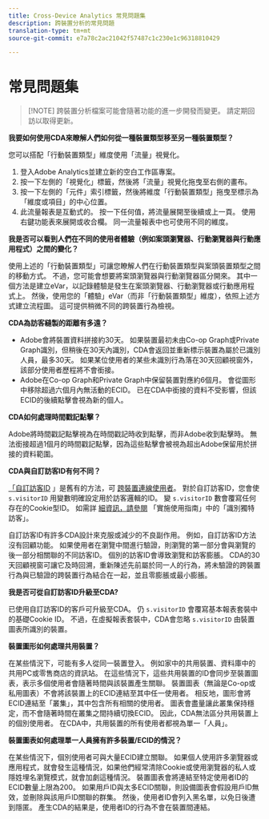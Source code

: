 ```yaml
---
title: Cross-Device Analytics 常見問題集
description: 跨裝置分析的常見問題
translation-type: tm+mt
source-git-commit: e7a78c2ac21042f57487c1c230e1c96318810429

---
```



# 常見問題集

> [!NOTE] 跨裝置分析檔案可能會隨著功能的進一步開發而變更。 請定期回訪以取得更新。

**我要如何使用CDA來瞭解人們如何從一種裝置類型移至另一種裝置類型？**

您可以搭配「行動裝置類型」維度使用「流量」視覺化。

1. 登入Adobe Analytics並建立新的空白工作區專案。
2. 按一下左側的「視覺化」標籤，然後將「流量」視覺化拖曳至右側的畫布。
3. 按一下左側的「元件」索引標籤，然後將維度「行動裝置類型」拖曳至標示為「維度或項目」的中心位置。
4. 此流量報表是互動式的。 按一下任何值，將流量展開至後續或上一頁。 使用右鍵功能表來展開或收合欄。 同一流量報表中也可使用不同的維度。

**我是否可以看到人們在不同的使用者體驗（例如案頭瀏覽器、行動瀏覽器與行動應用程式）之間的變化？**

使用上述的「行動裝置類型」可讓您瞭解人們在行動裝置類型與案頭裝置類型之間的移動方式。 不過，您可能會想要將案頭瀏覽器與行動瀏覽器區分開來。 其中一個方法是建立eVar，以記錄體驗是發生在案頭瀏覽器、行動瀏覽器或行動應用程式上。 然後，使用您的「體驗」eVar（而非「行動裝置類型」維度），依照上述方式建立流程圖。 這可提供稍微不同的跨裝置行為檢視。

**CDA為訪客縫製的距離有多遠？**

* Adobe會將裝置資料拼接約30天。 如果裝置最初未由Co-op Graph或Private Graph識別，但稍後在30天內識別，CDA會返回並重新標示裝置為屬於已識別人員，最多30天。 如果某位使用者的某些未識別行為落在30天回顧視窗外，該部分使用者歷程將不會銜接。
* Adobe在Co-op Graph和Private Graph中保留裝置對應約6個月。 會從圖形中移除超過六個月內無活動的ECID。 已在CDA中銜接的資料不受影響，但該ECID的後續點擊會視為新的個人。

**CDA如何處理時間戳記點擊？**

Adobe將時間戳記點擊視為在時間戳記時收到點擊，而非Adobe收到點擊時。 無法銜接超過1個月的時間戳記點擊，因為這些點擊會被視為超出Adobe保留用於拼接的資料範圍。

**CDA與自訂訪客ID有何不同？**

[「自訂訪客ID](../../implement/js-implementation/c-unique-visitors/visid-custom.md) 」是舊有的方法，可 [跨裝置連線使用者](../../implement/js-implementation/xdevice-visid/xdevice-connecting.md)。 對於自訂訪客ID，您會使 `s.visitorID` 用變數明確設定用於訪客邏輯的ID。 變 `s.visitorID` 數會覆寫任何存在的Cookie型ID。 如需詳 [細資訊，請參閱](../../implement/js-implementation/c-unique-visitors/visid-overview.md) 「實施使用指南」中的「識別獨特訪客」。

自訂訪客ID有許多CDA設計來克服或減少的不良副作用。 例如，自訂訪客ID方法沒有回顧功能。 如果使用者在瀏覽中間進行驗證，則瀏覽的第一部分會與瀏覽的後一部分相關聯的不同訪客ID。 個別的訪客ID會導致瀏覽和訪客膨脹。 CDA的30天回顧視窗可讓它及時回溯，重新陳述先前屬於同一人的行為，將未驗證的跨裝置行為與已驗證的跨裝置行為結合在一起，並且零膨脹或最小膨脹。

**我是否可從自訂訪客ID升級至CDA?**

已使用自訂訪客ID的客戶可升級至CDA。 仍 `s.visitorID` 會覆寫基本報表套裝中的基礎Cookie ID。 不過，在虛擬報表套裝中，CDA會忽略 `s.visitorID` 由裝置圖表所識別的裝置。

**裝置圖形如何處理共用裝置？**

在某些情況下，可能有多人從同一裝置登入。 例如家中的共用裝置、資料庫中的共用PC或零售商店的資訊站。 在這些情況下，這些共用裝置的ID會同步至裝置圖表，表示多個使用者會隨著時間與該裝置產生關聯。 裝置圖表（無論是Co-op或私用圖表）不會將該裝置上的ECID連結至其中任一使用者。 相反地，圖形會將ECID連結至「叢集」，其中包含所有相關的使用者。 圖表會盡量讓此叢集保持穩定，而不會隨著時間在叢集之間持續切換ECID。 因此，CDA無法區分共用裝置上的個別使用者。 在CDA中，共用裝置的所有使用者都視為單一「人員」。

**裝置圖表如何處理單一人員擁有許多裝置/ECID的情況？**

在某些情況下，個別使用者可與大量ECID建立關聯。 如果個人使用許多瀏覽器或應用程式，就會發生這種情況，如果他們經常清除Cookie或使用瀏覽器的私人或隱姓埋名瀏覽模式，就會加劇這種情況。 裝置圖表會將連結至特定使用者ID的ECID數量上限為200。 如果用戶ID與太多ECID關聯，則設備圖表會假設用戶ID無效，並刪除與該用戶ID關聯的群集。 然後，使用者ID會列入黑名單，以免日後遭到隱匿。 產生CDA的結果是，使用者ID的行為不會在裝置間連結。
